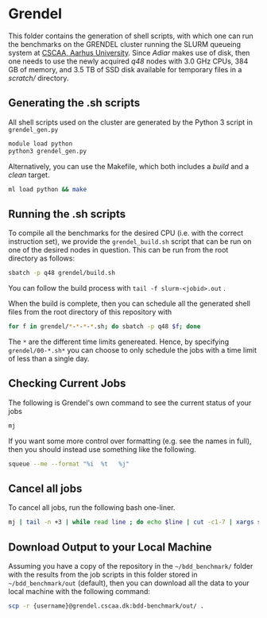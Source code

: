 # Grendel
This folder contains the generation of shell scripts, with which one can run the
benchmarks on the GRENDEL cluster running the SLURM queueing system at [CSCAA,
Aarhus University](http://www.cscaa.dk/). Since _Adiar_ makes use of disk, then
one needs to use the newly acquired _q48_ nodes with 3.0 GHz CPUs, 384 GB of
memory, and 3.5 TB of SSD disk available for temporary files in a _scratch/_
directory.

## Generating the .sh scripts

All shell scripts used on the cluster are generated by the Python 3 script in
`grendel_gen.py`

```bash
module load python
python3 grendel_gen.py
```

Alternatively, you can use the Makefile, which both includes a _build_ and a
_clean_ target.

```bash
ml load python && make
```

## Running the .sh scripts

To compile all the benchmarks for the desired CPU (i.e. with the correct
instruction set), we provide the `grendel_build.sh` script that can be run on
one of the desired nodes in question. This can be run from the root directory as
follows:

```bash
sbatch -p q48 grendel/build.sh
```

You can follow the build process with `tail -f slurm-<jobid>.out` .

When the build is complete, then you can schedule all the generated shell files
from the root directory of this repository with

```bash
for f in grendel/*-*-*-*.sh; do sbatch -p q48 $f; done
```

The `*` are the different time limits genereated. Hence, by specifying
`grendel/00-*.sh*` you can choose to only schedule the jobs with a time limit of
less than a single day.

## Checking Current Jobs

The following is Grendel's own command to see the current status of your jobs

```bash
mj
```

If you want some more control over formatting (e.g. see the names in full), then
you should instead use something like the following.

```bash
squeue --me --format "%i  %t   %j"
```

## Cancel all jobs

To cancel all jobs, run the following bash one-liner.

```bash
mj | tail -n +3 | while read line ; do echo $line | cut -c1-7 | xargs scancel ; done
```

## Download Output to your Local Machine

Assuming you have a copy of the repository in the `~/bdd_benchmark/` folder with
the results from the job scripts in this folder stored in `~/bdd_benchmark/out`
(default), then you can download all the data to your local machine with the
following command:

```bash
scp -r {username}@grendel.cscaa.dk:bdd-benchmark/out/ .
```
